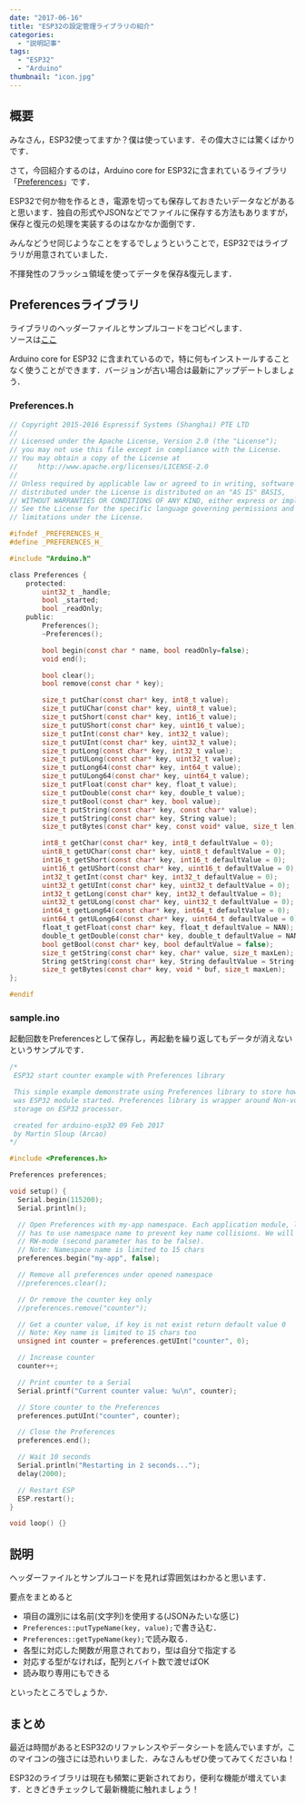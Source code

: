 ```yaml
---
date: "2017-06-16"
title: "ESP32の設定管理ライブラリの紹介"
categories:
  - "説明記事"
tags:
  - "ESP32"
  - "Arduino"
thumbnail: "icon.jpg"
---
```


## 概要

みなさん，ESP32使ってますか？僕は使っています．その偉大さには驚くばかりです．

さて，今回紹介するのは，Arduino core for ESP32に含まれているライブラリ「[Preferences](https://github.com/espressif/arduino-esp32/tree/master/libraries/Preferences)」です．

ESP32で何か物を作るとき，電源を切っても保存しておきたいデータなどがあると思います．独自の形式やJSONなどでファイルに保存する方法もありますが，保存と復元の処理を実装するのはなかなか面倒です．

みんなどうせ同じようなことをするでしょうということで，ESP32ではライブラリが用意されていました．

不揮発性のフラッシュ領域を使ってデータを保存&復元します．

<!--more-->

## Preferencesライブラリ

ライブラリのヘッダーファイルとサンプルコードをコピペします．  
ソースは[ここ](https://github.com/espressif/arduino-esp32/tree/master/libraries/Preferences)

Arduino core for ESP32 に含まれているので，特に何もインストールすることなく使うことができます．バージョンが古い場合は最新にアップデートしましょう．

### Preferences.h

~~~c
// Copyright 2015-2016 Espressif Systems (Shanghai) PTE LTD
//
// Licensed under the Apache License, Version 2.0 (the "License");
// you may not use this file except in compliance with the License.
// You may obtain a copy of the License at
//     http://www.apache.org/licenses/LICENSE-2.0
//
// Unless required by applicable law or agreed to in writing, software
// distributed under the License is distributed on an "AS IS" BASIS,
// WITHOUT WARRANTIES OR CONDITIONS OF ANY KIND, either express or implied.
// See the License for the specific language governing permissions and
// limitations under the License.

#ifndef _PREFERENCES_H_
#define _PREFERENCES_H_

#include "Arduino.h"

class Preferences {
    protected:
        uint32_t _handle;
        bool _started;
        bool _readOnly;
    public:
        Preferences();
        ~Preferences();

        bool begin(const char * name, bool readOnly=false);
        void end();

        bool clear();
        bool remove(const char * key);

        size_t putChar(const char* key, int8_t value);
        size_t putUChar(const char* key, uint8_t value);
        size_t putShort(const char* key, int16_t value);
        size_t putUShort(const char* key, uint16_t value);
        size_t putInt(const char* key, int32_t value);
        size_t putUInt(const char* key, uint32_t value);
        size_t putLong(const char* key, int32_t value);
        size_t putULong(const char* key, uint32_t value);
        size_t putLong64(const char* key, int64_t value);
        size_t putULong64(const char* key, uint64_t value);
        size_t putFloat(const char* key, float_t value);
        size_t putDouble(const char* key, double_t value);
        size_t putBool(const char* key, bool value);
        size_t putString(const char* key, const char* value);
        size_t putString(const char* key, String value);
        size_t putBytes(const char* key, const void* value, size_t len);

        int8_t getChar(const char* key, int8_t defaultValue = 0);
        uint8_t getUChar(const char* key, uint8_t defaultValue = 0);
        int16_t getShort(const char* key, int16_t defaultValue = 0);
        uint16_t getUShort(const char* key, uint16_t defaultValue = 0);
        int32_t getInt(const char* key, int32_t defaultValue = 0);
        uint32_t getUInt(const char* key, uint32_t defaultValue = 0);
        int32_t getLong(const char* key, int32_t defaultValue = 0);
        uint32_t getULong(const char* key, uint32_t defaultValue = 0);
        int64_t getLong64(const char* key, int64_t defaultValue = 0);
        uint64_t getULong64(const char* key, uint64_t defaultValue = 0);
        float_t getFloat(const char* key, float_t defaultValue = NAN);
        double_t getDouble(const char* key, double_t defaultValue = NAN);
        bool getBool(const char* key, bool defaultValue = false);
        size_t getString(const char* key, char* value, size_t maxLen);
        String getString(const char* key, String defaultValue = String());
        size_t getBytes(const char* key, void * buf, size_t maxLen);
};

#endif
~~~

### sample.ino

起動回数をPreferencesとして保存し，再起動を繰り返してもデータが消えないというサンプルです．

~~~c
/*
 ESP32 start counter example with Preferences library

 This simple example demonstrate using Preferences library to store how many times
 was ESP32 module started. Preferences library is wrapper around Non-volatile
 storage on ESP32 processor.

 created for arduino-esp32 09 Feb 2017
 by Martin Sloup (Arcao)
*/

#include <Preferences.h>

Preferences preferences;

void setup() {
  Serial.begin(115200);
  Serial.println();

  // Open Preferences with my-app namespace. Each application module, library, etc.
  // has to use namespace name to prevent key name collisions. We will open storage in
  // RW-mode (second parameter has to be false).
  // Note: Namespace name is limited to 15 chars
  preferences.begin("my-app", false);

  // Remove all preferences under opened namespace
  //preferences.clear();

  // Or remove the counter key only
  //preferences.remove("counter");

  // Get a counter value, if key is not exist return default value 0
  // Note: Key name is limited to 15 chars too
  unsigned int counter = preferences.getUInt("counter", 0);

  // Increase counter
  counter++;

  // Print counter to a Serial
  Serial.printf("Current counter value: %u\n", counter);

  // Store counter to the Preferences
  preferences.putUInt("counter", counter);

  // Close the Preferences
  preferences.end();

  // Wait 10 seconds
  Serial.println("Restarting in 2 seconds...");
  delay(2000);

  // Restart ESP
  ESP.restart();
}

void loop() {}
~~~

## 説明

ヘッダーファイルとサンプルコードを見れば雰囲気はわかると思います．

要点をまとめると

  * 項目の識別には名前(文字列)を使用する(JSONみたいな感じ)
  * `Preferences::putTypeName(key, value);`で書き込む．
  * `Preferences::getTypeName(key);`で読み取る．
  * 各型に対応した関数が用意されており，型は自分で指定する
  * 対応する型がなければ，配列とバイト数で渡せばOK
  * 読み取り専用にもできる

といったところでしょうか．

## まとめ

最近は時間があるとESP32のリファレンスやデータシートを読んでいますが，このマイコンの強さには恐れいりました．みなさんもぜひ使ってみてくださいね！

ESP32のライブラリは現在も頻繁に更新されており，便利な機能が増えています．ときどきチェックして最新機能に触れましょう！
